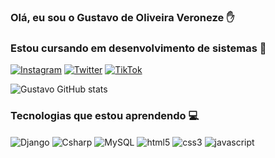 <h3> Olá, eu sou o Gustavo de Oliveira Veroneze ✋ </h3>
<h3> Estou cursando em desenvolvimento de sistemas 👾</h3>

[![Instagram](https://img.shields.io/badge/Instagram-E4405F?style=for-the-badge&logo=instagram&logoColor=white)](https://www.instagram.com/gustavo_oliveroneze/)
[![Twitter](https://img.shields.io/badge/Twitter-1DA1F2?style=for-the-badge&logo=twitter&logoColor=white)](https://x.com/G_USTAVOOO)
[![TikTok](https://img.shields.io/badge/TikTok-000000?style=for-the-badge&logo=tiktok&logoColor=white)](https://www.tiktok.com/@c0ld_0_0)

![Gustavo GitHub stats](https://github-readme-stats.vercel.app/api?username=GustavoVeroneze&show_icons=true&theme=tokyonight)

<h3> Tecnologias que estou aprendendo 💻</h3>

<div style="display: inline_block">
    <img align="center" alt="Django" src="https://img.shields.io/badge/Django-092E20?style=for-the-badge&logo=django&logoColor=white">
    <img align="center" alt="Csharp" src="https://img.shields.io/badge/C%23-239120?style=for-the-badge&logo=c-sharp&logoColor=white">
    <img align="center" alt="MySQL" src="https://img.shields.io/badge/MySQL-00000F?style=for-the-badge&logo=mysql&logoColor=whit">
    <img align="center" alt="html5" src="https://img.shields.io/badge/HTML5-E34F26?style=for-the-badge&logo=html5&logoColor=white">
    <img align="center" alt="css3" src="https://img.shields.io/badge/CSS3-1572B6?style=for-the-badge&logo=css3&logoColor=white">
    <img align="center" alt="javascript" src="https://img.shields.io/badge/JavaScript-323330?style=for-the-badge&logo=javascript&logoColor=F7DF1E">
</div>
